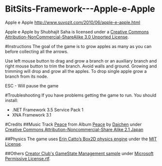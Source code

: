 BitSits-Framework---Apple-e-Apple
=================================

Apple e Apple http://www.suvozit.com/2010/06/apple-e-apple.html

Apple e Apple by Shubhajit Saha is licensed under a [Creative Commons Attribution-NonCommercial-ShareAlike 3.0 Unported License](http://creativecommons.org/licenses/by-nc-sa/3.0/).


#Instructions 
The goal of the game is to grow apples as many as you can before collecting all the arrows. 

Use left mouse button to drag and grow a branch or an auxiliary branch and right mouse button to trim the branch. Avoid walls and ground. Growing and trimming will drop and grow all the apples. To drop single apple grow a branch from its node. 

ESC - Will pause the game 

#Troubleshooting
If you have problems getting the game to run. You should install:
  * .NET Framework 3.5 Service Pack 1
  * XNA Framework 3.1

#Credits 
##Music
Track [Peace](http://www.jamendo.com/en/track/584823) from Album [Peace](http://www.jamendo.com/en/album/67461) by [Daichen](http://www.jamendo.com/en/artist/Daichen_Shirohige) under [Creative Commons Attribution-Noncommercial-Share Alike 2.1 Japan](http://creativecommons.org/licenses/by-nc-sa/2.1/jp/) 

##Physics
The game uses [Erin Catto’s Box2D physics engine](http://www.box2d.org/) under the [MIT License](http://www.opensource.org/licenses/mit-license.php).

##Others
[Creator Club's GameState Management sample](http://creators.xna.com/en-US/samples/gamestatemanagement) under [Microsoft Permissive License.rtf](http://creators.xna.com/downloads/?id=15).
